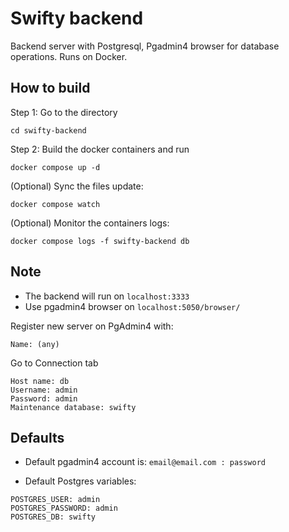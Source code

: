 
# Swifty backend

Backend server with Postgresql, Pgadmin4 browser for database operations. Runs on Docker.

## How to build

Step 1: Go to the directory

`cd swifty-backend`

Step 2: Build the docker containers and run

`docker compose up -d`

(Optional) Sync the files update:

`docker compose watch`

(Optional) Monitor the containers logs:

`docker compose logs -f swifty-backend db`


## Note

- The backend will run on `localhost:3333 `
- Use pgadmin4 browser on `localhost:5050/browser/`

Register new server on PgAdmin4 with:
```
Name: (any)
```
Go to Connection tab
```
Host name: db
Username: admin
Password: admin
Maintenance database: swifty
```


## Defaults

- Default pgadmin4 account is: `email@email.com : password`

- Default Postgres variables:
```     
POSTGRES_USER: admin
POSTGRES_PASSWORD: admin
POSTGRES_DB: swifty 
```